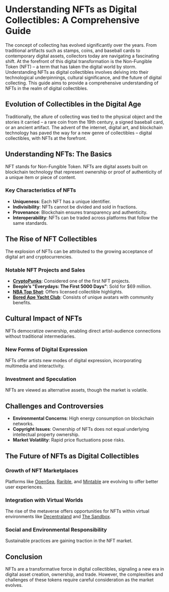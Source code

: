 # Understanding NFTs as Digital Collectibles: A Comprehensive Guide

The concept of collecting has evolved significantly over the years. From traditional artifacts such as stamps, coins, and baseball cards to contemporary digital assets, collectors today are navigating a fascinating shift. At the forefront of this digital transformation is the Non-Fungible Token (NFT) – a term that has taken the digital world by storm. Understanding NFTs as digital collectibles involves delving into their technological underpinnings, cultural significance, and the future of digital collecting. This guide aims to provide a comprehensive understanding of NFTs in the realm of digital collectibles.

## Evolution of Collectibles in the Digital Age

Traditionally, the allure of collecting was tied to the physical object and the stories it carried – a rare coin from the 19th century, a signed baseball card, or an ancient artifact. The advent of the internet, digital art, and blockchain technology has paved the way for a new genre of collectibles – digital collectibles, with NFTs at the forefront.

## Understanding NFTs: The Basics

NFT stands for Non-Fungible Token. NFTs are digital assets built on blockchain technology that represent ownership or proof of authenticity of a unique item or piece of content.

### Key Characteristics of NFTs

- **Uniqueness**: Each NFT has a unique identifier.
- **Indivisibility**: NFTs cannot be divided and sold in fractions.
- **Provenance**: Blockchain ensures transparency and authenticity.
- **Interoperability**: NFTs can be traded across platforms that follow the same standards.

## The Rise of NFT Collectibles

The explosion of NFTs can be attributed to the growing acceptance of digital art and cryptocurrencies. 

### Notable NFT Projects and Sales

- **[CryptoPunks](https://www.larvalabs.com/cryptopunks)**: Considered one of the first NFT projects.
- **Beeple’s "Everydays: The First 5000 Days"**: Sold for $69 million.
- **[NBA Top Shot](https://nbatopshot.com/)**: Offers licensed collectible highlights.
- **[Bored Ape Yacht Club](https://boredapeyachtclub.com/)**: Consists of unique avatars with community benefits.

## Cultural Impact of NFTs

NFTs democratize ownership, enabling direct artist-audience connections without traditional intermediaries.

### New Forms of Digital Expression

NFTs offer artists new modes of digital expression, incorporating multimedia and interactivity.

### Investment and Speculation

NFTs are viewed as alternative assets, though the market is volatile.

## Challenges and Controversies

- **Environmental Concerns**: High energy consumption on blockchain networks.
- **Copyright Issues**: Ownership of NFTs does not equal underlying intellectual property ownership.
- **Market Volatility**: Rapid price fluctuations pose risks.

## The Future of NFTs as Digital Collectibles

### Growth of NFT Marketplaces

Platforms like [OpenSea](https://opensea.io), [Rarible](https://rarible.com), and [Mintable](https://mintable.app) are evolving to offer better user experiences.

### Integration with Virtual Worlds

The rise of the metaverse offers opportunities for NFTs within virtual environments like [Decentraland](https://decentraland.org) and [The Sandbox](https://www.sandbox.game).

### Social and Environmental Responsibility

Sustainable practices are gaining traction in the NFT market.

## Conclusion

NFTs are a transformative force in digital collectibles, signaling a new era in digital asset creation, ownership, and trade. However, the complexities and challenges of these tokens require careful consideration as the market evolves.